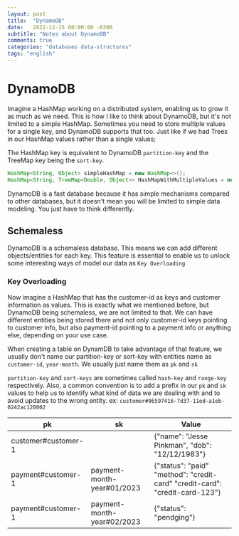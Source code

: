 ```yaml
---
layout: post
title:  "DynamoDB"
date:	2022-12-15 00:00:00 -0300
subtitle: "Notes about DynamoDB"
comments: true
categories: "databases data-structures"
tags: "english"
---
```


# DynamoDB

Imagine a HashMap working on a distributed system, enabling us to grow it as much as we need. This is how I like to think about DynamoDB, but it's not limited to a simple HashMap. Sometimes you need to store multiple values for a single key, and DynamoDB supports that too. Just like if we had Trees in our HashMap values rather than a single values;

The HashMap key is equivalent to DynamoDB `partition-key` and the TreeMap key being the `sort-key`.

``` java
HashMap<String, Object> simpleHashMap = new HashMap<>();
HashMap<String, TreeMap<Double, Object>> HashMapWithMultipleValues = new HashMap<>();
```

DynamoDB is a fast database because it has simple mechanisms compared to other databases, but it doesn't mean you will be limited to simple data modeling. You just have to think differently.

## Schemaless

DynamoDB is a schemaless database. This means we can add different objects/entities for each key. This feature is essential to enable us to unlock some interesting ways of model our data as `Key Overloading`

### Key Overloading

Now imagine a HashMap that has the customer-id as keys and customer information as values. This is exactly what we mentioned before, but DynamoDB being schemaless, we are not limited to that. We can have different entities being stored there and not only customer-id keys pointing to customer info, but also payment-id pointing to a payment info or anything else, depending on your use case.

When creating a table on DynamDB to take advantage of that feature, we usually don't name our partition-key or sort-key with entities name as `customer-id`, `year-month`. We usually just name them as `pk` and `sk`

`partition-key` and `sort-keys` are sometimes called `hash-key` and `range-key` respectively. Also, a common convention is to add a prefix in our `pk` and `sk` values to help us to identify what kind of data we are dealing with and to avoid updates to the wrong entity. ex: `customer#96597416-7d37-11ed-a1eb-0242ac120002`

| pk                  | sk                    | Value                                                                         |
|---------------------|-----------------------|-------------------------------------------------------------------------------|
| customer#customer-1 |                       | {"name": "Jesse Pinkman",  "dob": "12/12/1983"}                               |
| payment#customer-1  | payment-month-year#01/2023 | {"status": "paid"  "method": "credit-card"  "credit-card": "credit-card-123"} |
| payment#customer-1  | payment-month-year#02/2023 | {"status": "pendging"}                                                        |
